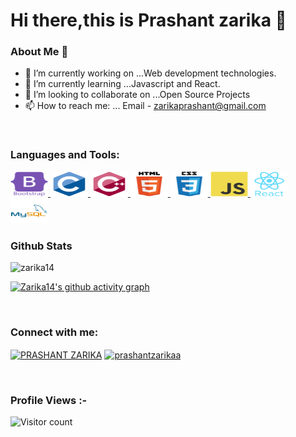 # Hi there,this is Prashant zarika 👋

<h3> About Me 💬</h3>


- 🔭 I’m currently working on ...Web development technologies.
- 🌱 I’m currently learning ...Javascript and React.
- 👯 I’m looking to collaborate on ...Open Source Projects
- 📫 How to reach me: ...  Email - zarikaprashant@gmail.com
<br>

<h3 align="left">Languages and Tools:</h3>
<a href="https://getbootstrap.com" target="_blank" rel="noreferrer">
    <img src="https://raw.githubusercontent.com/devicons/devicon/master/icons/bootstrap/bootstrap-plain-wordmark.svg"
      alt="bootstrap" width="60" height="40" /> </a>
      <a href="https://www.cprogramming.com/" target="_blank"
    rel="noreferrer"> <img src="https://raw.githubusercontent.com/devicons/devicon/master/icons/c/c-original.svg"
      alt="c" width="60" height="40" /> </a> 
       <a href="https://www.w3schools.com/cpp/" target="_blank" rel="noreferrer">
    <img src="https://raw.githubusercontent.com/devicons/devicon/master/icons/cplusplus/cplusplus-original.svg"
      alt="cplusplus" width="60" height="40" /> </a> 
      <a href="https://www.w3.org/html/" target="_blank" rel="noreferrer"> <img
      src="https://raw.githubusercontent.com/devicons/devicon/master/icons/html5/html5-original-wordmark.svg"
      alt="html5" width="60" height="40" /> </a>
 <a href="https://www.w3schools.com/css/" target="_blank"
    rel="noreferrer"> <img
      src="https://raw.githubusercontent.com/devicons/devicon/master/icons/css3/css3-original-wordmark.svg" alt="css3"
      width="60" height="40" /> </a>
      <a href="https://developer.mozilla.org/en-US/docs/Web/JavaScript" target="_blank"
    rel="noreferrer"> <img
      src="https://raw.githubusercontent.com/devicons/devicon/master/icons/javascript/javascript-original.svg"
      alt="javascript" width="60" height="40" /> </a>
      <a href="https://reactjs.org/" target="_blank" rel="noreferrer"> <img
      src="https://raw.githubusercontent.com/devicons/devicon/master/icons/react/react-original-wordmark.svg"
      alt="react" width="60" height="40" /> </a>
      <a href="https://www.mysql.com/" target="_blank" rel="noreferrer"> <img
      src="https://raw.githubusercontent.com/devicons/devicon/master/icons/mysql/mysql-original-wordmark.svg"
      alt="mysql" width="60" height="40" /> </a>




    
        

<h3> Github Stats</h3>
<img src="https://github-readme-stats.vercel.app/api?username=Zarika14&show_icons=true&theme=cobalt" alt="zarika14" /><br>


[![Zarika14's github activity graph](https://activity-graph.herokuapp.com/graph?username=Zarika14&theme=rouge)](https://github.com/Zarika14/github-readme-activity-graph)


<br>

<h3> <b>Connect with me:</b></h3>
<p>
  <a href="https://www.linkedin.com/in/prashant-zarika-2b2622221/" target="blank"><img align="center"
      src="https://raw.githubusercontent.com/rahuldkjain/github-profile-readme-generator/master/src/images/icons/Social/linked-in-alt.svg"
      alt="PRASHANT ZARIKA" height="30" width="60" /></a>
  <a href="https://instagram.com/prashantzarikaa" target="blank"><img align="center"
      src="https://raw.githubusercontent.com/rahuldkjain/github-profile-readme-generator/master/src/images/icons/Social/instagram.svg"
      alt="prashantzarikaa" height="30" width="60" /></a>
 
</p>

<br>

<p align="right"> <h3>Profile Views :-</h3> <img src="https://komarev.com/ghpvc/?username=seerat16&label=Profile%20views&color=0e75b6&style=flat"
    alt="Visitor count" /> 
  </p>
